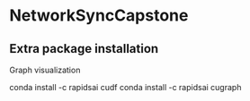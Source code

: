 # NetworkSyncCapstone

## Extra package installation

Graph visualization

conda install -c rapidsai cudf
conda install -c rapidsai cugraph
